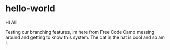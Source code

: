 # hello-world
HI All!

Testing our branching features, im here from Free Code Camp messing around and getting to know this system. The cat in the hat is cool and so am I. 
